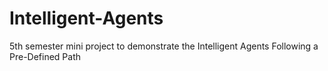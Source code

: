 # Intelligent-Agents
5th semester mini project to demonstrate the Intelligent Agents Following a Pre-Defined Path
